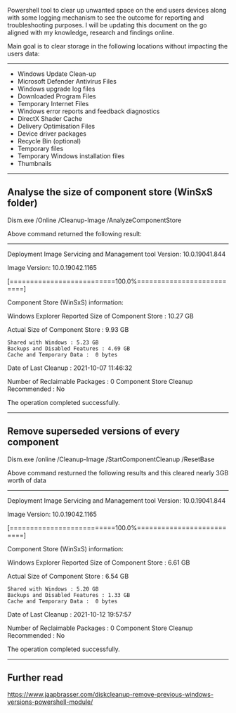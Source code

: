 Powershell tool to clear up unwanted space on the end users devices along with some logging mechanism to see the outcome for reporting and troubleshooting purposes. I will be updating this document on the go aligned with my knowledge, research and findings online.

Main goal is to clear storage in the following locations without impacting the users data:
*******************************
* Windows Update Clean-up
* Microsoft Defender Antivirus Files
* Windows upgrade log files
* Downloaded Program Files
* Temporary Internet Files
* Windows error reports and feedback diagnostics
* DirectX Shader Cache
* Delivery Optimisation Files
* Device driver packages
* Recycle Bin (optional)
* Temporary files
* Temporary Windows installation files
* Thumbnails
*******************************

## Analyse the size of component store (WinSxS folder)
Dism.exe /Online /Cleanup-Image /AnalyzeComponentStore

Above command returned the following result:
********************************************
Deployment Image Servicing and Management tool
Version: 10.0.19041.844

Image Version: 10.0.19042.1165

[==========================100.0%==========================]

Component Store (WinSxS) information:

Windows Explorer Reported Size of Component Store : 10.27 GB

Actual Size of Component Store : 9.93 GB

    Shared with Windows : 5.23 GB
    Backups and Disabled Features : 4.69 GB
    Cache and Temporary Data :  0 bytes

Date of Last Cleanup : 2021-10-07 11:46:32

Number of Reclaimable Packages : 0
Component Store Cleanup Recommended : No

The operation completed successfully.
********************************************



## Remove superseded versions of every component
Dism.exe /online /Cleanup-Image /StartComponentCleanup /ResetBase

Above command resturned the following results and this cleared nearly 3GB worth of data
********************************************

Deployment Image Servicing and Management tool
Version: 10.0.19041.844

Image Version: 10.0.19042.1165

[==========================100.0%==========================]

Component Store (WinSxS) information:

Windows Explorer Reported Size of Component Store : 6.61 GB

Actual Size of Component Store : 6.54 GB

    Shared with Windows : 5.20 GB
    Backups and Disabled Features : 1.33 GB
    Cache and Temporary Data :  0 bytes

Date of Last Cleanup : 2021-10-12 19:57:57

Number of Reclaimable Packages : 0
Component Store Cleanup Recommended : No

The operation completed successfully.
********************************************

## Further read
https://www.jaapbrasser.com/diskcleanup-remove-previous-windows-versions-powershell-module/
